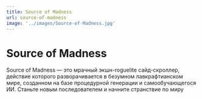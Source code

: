 ```yaml
---
title: Source of Madness
url: source-of-madness
image: '../images/Source-of-Madness.jpg'
---
```


# Source of Madness

Source of Madness — это мрачный экшн-roguelite сайд-скроллер, действие которого разворачивается в безумном лавкрафтианском мире, созданном на базе процедурной генерации и самообучающегося ИИ. Станьте новым последователем и начните странствие по миру
